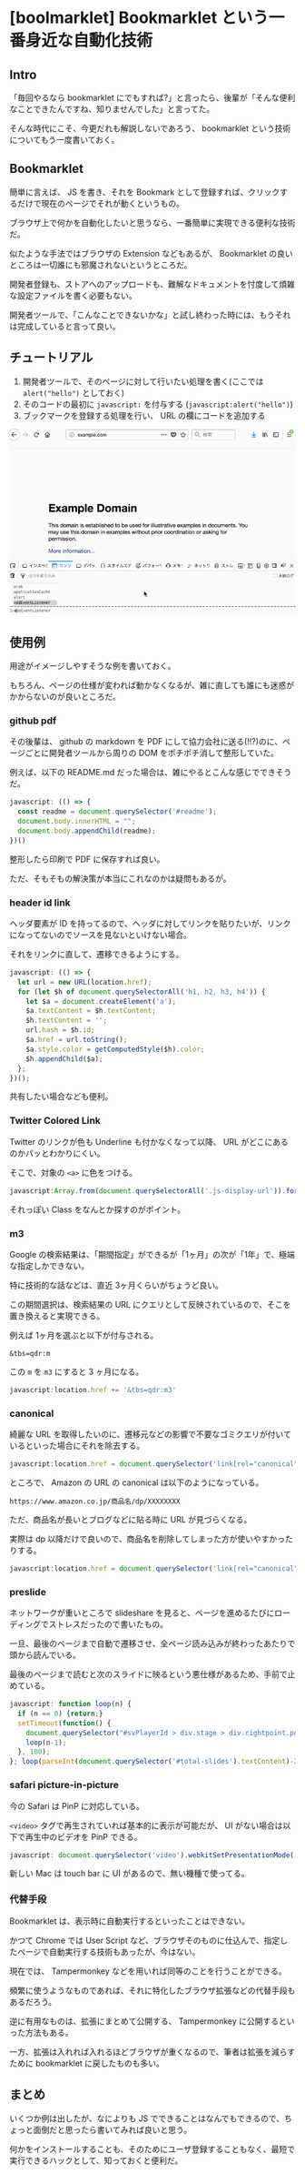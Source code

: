 # [boolmarklet] Bookmarklet という一番身近な自動化技術

## Intro

「毎回やるなら bookmarklet にでもすれば?」と言ったら、後輩が「そんな便利なことできたんですね、知りませんでした」と言ってた。

そんな時代にこそ、今更だれも解説しないであろう、 bookmarklet という技術についてもう一度書いておく。


## Bookmarklet

簡単に言えば、 JS を書き、それを Bookmark として登録すれば、クリックするだけで現在のページでそれが動くというもの。

ブラウザ上で何かを自動化したいと思うなら、一番簡単に実現できる便利な技術だ。

似たような手法ではブラウザの Extension などもあるが、 Bookmarklet の良いところは一切誰にも邪魔されないというところだ。

開発者登録も、ストアへのアップロードも、難解なドキュメントを忖度して煩雑な設定ファイルを書く必要もない。

開発者ツールで、「こんなことできないかな」と試し終わった時には、もうそれは完成していると言って良い。


## チュートリアル

1. 開発者ツールで、そのページに対して行いたい処理を書く(ここでは `alert("hello")` としておく)
2. そのコードの最初に `javascript:` を付与する (`javascript:alert("hello")`)
3. ブックマークを登録する処理を行い、 URL の欄にコードを追加する

![screencast of adding bookmarklet to browser](bookmarklet.gif#832x539 'bookmarklet on firefox')


## 使用例

用途がイメージしやすそうな例を書いておく。

もちろん、ページの仕様が変われば動かなくなるが、雑に直しても誰にも迷惑がかからないのが良いところだ。


### github pdf

その後輩は、 github の markdown を PDF にして協力会社に送る(!!?)のに、ページごとに開発者ツールから周りの DOM をポチポチ消して整形していた。

例えば、以下の README.md だった場合は、雑にやるとこんな感じでできそうだ。


```javascript
javascript: (() => {
  const readme = document.querySelector('#readme');
  document.body.innerHTML = "";
  document.body.appendChild(readme);
})()
```

整形したら印刷で PDF に保存すれば良い。

ただ、そもそもの解決策が本当にこれなのかは疑問もあるが。


### header id link

ヘッダ要素が ID を持ってるので、ヘッダに対してリンクを貼りたいが、リンクになってないのでソースを見ないといけない場合。

それをリンクに直して、遷移できるようにする。


```javascript
javascript: (() => {
  let url = new URL(location.href);
  for (let $h of document.querySelectorAll('h1, h2, h3, h4')) {
    let $a = document.createElement('a');
    $a.textContent = $h.textContent;
    $h.textContent = '';
    url.hash = $h.id;
    $a.href = url.toString();
    $a.style.color = getComputedStyle($h).color;
    $h.appendChild($a);
  };
})();
```

共有したい場合なども便利。


### Twitter Colored Link

Twitter のリンクが色も Underline も付かなくなって以降、 URL がどこにあるのかパッとわかりにくい。

そこで、対象の `<a>` に色をつける。


```javascript
javascript:Array.from(document.querySelectorAll('.js-display-url')).forEach((a) => a.style.color="red")
```

それっぽい Class をなんとか探すのがポイント。


### m3

Google の検索結果は、「期間指定」ができるが「1ヶ月」の次が「1年」で、極端な指定しかできない。

特に技術的な話などは、直近 3ヶ月くらいがちょうど良い。

この期間選択は、検索結果の URL にクエリとして反映されているので、そこを置き換えると実現できる。

例えば 1ヶ月を選ぶと以下が付与される。


```
&tbs=qdr:m
```

この `m` を `m3` にすると 3 ヶ月になる。


```javascript
javascript:location.href += '&tbs=qdr:m3'
```


### canonical

綺麗な URL を取得したいのに、遷移元などの影響で不要なゴミクエリが付いているといった場合にそれを除去する。


```javascript
javascript:location.href = document.querySelector('link[rel="canonical"]').href
```

ところで、 Amazon の URL の canonical は以下のようになっている。


```
https://www.amazon.co.jp/商品名/dp/XXXXXXXX
```

ただ、商品名が長いとブログなどに貼る時に URL が見づらくなる。

実際は dp 以降だけで良いので、商品名を削除してしまった方が使いやすかったりする。


```javascript
javascript:location.href = document.querySelector('link[rel="canonical"]').href.replace(/amazon.co.jp\/.*\/dp/, 'amazon.co.jp/dp');
```


### preslide

ネットワークが重いところで slideshare を見ると、ページを進めるたびにローディングでストレスだったので書いたもの。

一旦、最後のページまで自動で遷移させ、全ページ読み込みが終わったあたりで頭から読んでいる。

最後のページまで読むと次のスライドに映るという悪仕様があるため、手前で止めている。


```javascript
javascript: function loop(n) {
  if (n == 0) {return;}
  setTimeout(function() {
    document.querySelector("#svPlayerId > div.stage > div.rightpoint.pointly").click();
    loop(n-1);
  }, 100);
}; loop(parseInt(document.querySelector('#total-slides').textContent)-2);
```


### safari picture-in-picture

今の Safari は PinP に対応している。

`<video>` タグで再生されていれば基本的に表示が可能だが、 UI がない場合は以下で再生中のビデオを PinP できる。


```javascript
javascript: document.querySelector('video').webkitSetPresentationMode('picture-in-picture')
```

新しい Mac は touch bar に UI があるので、無い機種で使ってる。


### 代替手段

Bookmarklet は、表示時に自動実行するといったことはできない。

かつて Chrome では User Script など、ブラウザそのものに仕込んで、指定したページで自動実行する技術もあったが、今はない。

現在では、 Tampermonkey などを用いれば同等のことを行うことができる。

頻繁に使うようなものであれば、それに特化したブラウザ拡張などの代替手段もあるだろう。

逆に有用なものは、拡張にまとめて公開する、 Tampermonkey に公開するといった方法もある。

一方、拡張は入れれば入れるほどブラウザが重くなるので、筆者は拡張を減らすために bookmarklet に戻したものも多い。


## まとめ

いくつか例は出したが、なによりも JS でできることはなんでもできるので、ちょっと面倒だと思ったら書いてみれば良いと思う。

何かをインストールすることも、そのためにユーザ登録することもなく、最短で実行できるハックとして、知っておくと便利だ。

